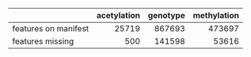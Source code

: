 

|                     | acetylation| genotype| methylation|
|:--------------------|-----------:|--------:|-----------:|
|features on manifest |       25719|   867693|      473697|
|features missing     |         500|   141598|       53616|
